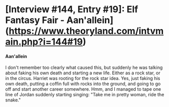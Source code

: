 # [Interview #144, Entry #19]: Elf Fantasy Fair - Aan'allein](https://www.theoryland.com/intvmain.php?i=144#19)

#### Aan'allein

I don't remember too clearly what caused this, but suddenly he was talking about faking his own death and starting a new life. Either as a rock star, or in the circus. Harriet was rooting for the rock star idea. Yes, just faking his own death, putting a coffin full with rocks into the ground, and going to go off and start another career somewhere. Hmm, and I managed to tape one line of Jordan suddenly starting singing: "Take me in pretty woman, ride the snake."

